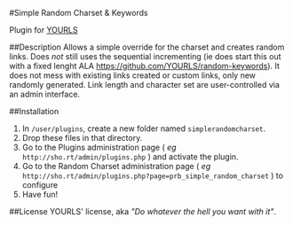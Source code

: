 #Simple Random Charset & Keywords


Plugin for [YOURLS](http://yourls.org)

##Description
Allows a simple override for the charset and creates random links. Does *not* still uses the sequential incrementing
(ie does start this out with a fixed lenght ALA https://github.com/YOURLS/random-keywords). 
It does not mess with existing links created or custom links, only new randomly generated.
Link length and character set are user-controlled via an admin interface.

##Installation
1. In `/user/plugins`, create a new folder named `simplerandomcharset`.
2. Drop these files in that directory.
3. Go to the Plugins administration page ( *eg* `http://sho.rt/admin/plugins.php` ) and activate the plugin.
4. Go to the Random Charset administration page ( *eg* `http://sho.rt/admin/plugins.php?page=prb_simple_random_charset` ) to configure
5. Have fun!

##License
YOURLS' license, aka *"Do whatever the hell you want with it"*.
